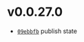 # v0.0.27.0
 * [`09ebbfb`](https://github.com/lucaspopp0/hass-updatemanager/commit/09ebbfb) publish state

